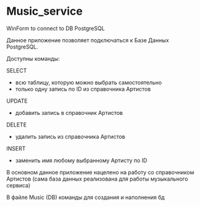 # Music_service
WinForm to connect to DB PostgreSQL

Данное приложение позволяет подключаться к Базе Данных PostgreSQL.

Доступны команды: 

SELECT 
  - всю таблицу, которую можно выбрать самостоятельно 
  - только одну запись по ID из справочника Артистов 


UPDATE 
  - добавить запись в справочник Артистов


DELETE
  - удалить запись из справочника Артистов


INSERT
  - заменить имя любому выбранному Артисту по ID

В основном данное приложение нацелено на работу со справочником Артистов (сама база данных реализована для работы музыкального сервиса)

В файле Music (DB) команды для создания и наполнения бд
